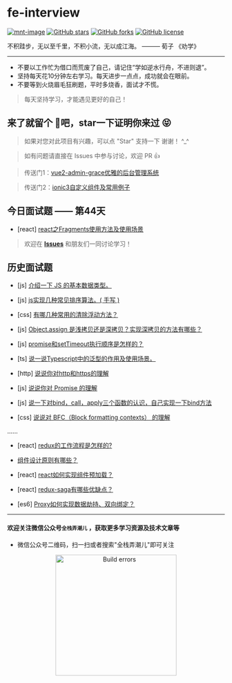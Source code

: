 # fe-interview

[![mnt-image](https://img.shields.io/maintenance/yes/2019.svg)](../../commits/master)
[![GitHub stars](https://img.shields.io/github/stars/daily-interview/fe-interview.svg)](https://github.com/daily-interview/fe-interview/stargazers)
[![GitHub forks](https://img.shields.io/github/forks/daily-interview/fe-interview.svg)](https://github.com/daily-interview/fe-interview/network)
[![GitHub license](https://img.shields.io/badge/license-MIT-blue.svg)](https://github.com/daily-interview/fe-interview/blob/master/LICENSE)

不积跬步，无以至千里，不积小流，无以成江海。 ——— 荀子 《劝学》

---

- 不要以工作忙为借口而荒废了自己，请记住“学如逆水行舟，不进则退”。
- 坚持每天花10分钟左右学习。每天进步一点点，成功就会在眼前。
- 不要等到火烧眉毛狂刷题，平时多烧香，面试才不慌。
> 每天坚持学习，才能遇见更好的自己！

## 来了就留个 :feet:吧，star一下证明你来过  :stuck_out_tongue_closed_eyes:

>  如果对您对此项目有兴趣，可以点 "Star" 支持一下 谢谢！ ^_^

>  如有问题请直接在 Issues 中参与讨论，欢迎 PR 👍

>  传送门1：[vue2-admin-grace优雅的后台管理系统](https://github.com/artdong/vue-admin)

>  传送门2：[ionic3自定义组件及常用例子](https://github.com/artdong/ionic3-awesome)

## 今日面试题 —— 第44天  

- [react] [react之Fragments使用方法及使用场景](https://github.com/daily-interview/fe-interview/issues/45)

> 欢迎在 [**Issues**](https://github.com/daily-interview/fe-interview/issues) 和朋友们一同讨论学习！

## 历史面试题

- [js] [介绍一下 JS 的基本数据类型。](https://github.com/daily-interview/fe-interview/issues/1)

- [js] [js实现几种常见排序算法。( 手写 )](https://github.com/daily-interview/fe-interview/issues/2)

- [css] [有哪几种常用的清除浮动方法？](https://github.com/daily-interview/fe-interview/issues/3)

- [js] [Object.assign 是浅拷贝还是深拷贝？实现深拷贝的方法有哪些？](https://github.com/daily-interview/fe-interview/issues/4)

- [js] [promise和setTimeout执行顺序是怎样的？](https://github.com/daily-interview/fe-interview/issues/5)

- [ts] [说一说Typescript中的泛型的作用及使用场景。](https://github.com/daily-interview/fe-interview/issues/6)

- [http] [说说你对http和https的理解](https://github.com/daily-interview/fe-interview/issues/7)

- [js] [说说你对 Promise 的理解](https://github.com/daily-interview/fe-interview/issues/8)

- [js] [说一下对bind，call，apply三个函数的认识，自己实现一下bind方法](https://github.com/daily-interview/fe-interview/issues/9)

- [css] [说说对 BFC（Block formatting contexts） 的理解](https://github.com/daily-interview/fe-interview/issues/10)

......

- [react] [redux的工作流程是怎样的?](https://github.com/daily-interview/fe-interview/issues/40)

- [组件设计原则有哪些？](https://github.com/daily-interview/fe-interview/issues/41)

- [react] [react如何实现组件预加载？](https://github.com/daily-interview/fe-interview/issues/42)

- [react] [redux-saga有哪些优缺点？](https://github.com/daily-interview/fe-interview/issues/43)

- [es6] [Proxy如何实现数据劫持、双向绑定？](https://github.com/daily-interview/fe-interview/issues/44)

---

#### 欢迎关注微信公众号`全栈弄潮儿` ，获取更多学习资源及技术文章等

* 微信公众号二维码，扫一扫或者搜索"全栈弄潮儿"即可关注

<p align='center'>
<img src='https://upload-images.jianshu.io/upload_images/3100736-b722d7d753e6eaf9.jpg?imageMogr2/auto-orient/strip%7CimageView2/2/w/1240' width='280' alt='Build errors'>
</p>

